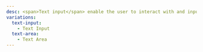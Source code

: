 ```yaml
---
desc: <span>Text input</span> enable the user to interact with and input data. Use when the application requires long-form content from the user.
variations:
  text-input:
    - Text Input
  text-area:
    - Text Area
---
```

